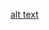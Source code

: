 [alt text](https://github.com/tamizhis5n/TSF_Data_Science_-_Business_Analytics_Tasks/blob/main/TASK-1:%20Prediction%20using%20Supervised%20ML/TASK_1.JPG)
